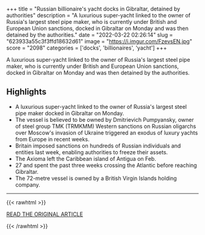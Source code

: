 +++
title = "Russian billionaire's yacht docks in Gibraltar, detained by authorities"
description = "A luxurious super-yacht linked to the owner of Russia's largest steel pipe maker, who is currently under British and European Union sanctions, docked in Gibraltar on Monday and was then detained by the authorities."
date = "2022-03-22 02:26:14"
slug = "623933a55c3f3ffd18632d61"
image = "https://i.imgur.com/FzevsEN.jpg"
score = "2098"
categories = ['docks', 'billionaires', 'yacht']
+++

A luxurious super-yacht linked to the owner of Russia's largest steel pipe maker, who is currently under British and European Union sanctions, docked in Gibraltar on Monday and was then detained by the authorities.

## Highlights

- A luxurious super-yacht linked to the owner of Russia's largest steel pipe maker docked in Gibraltar on Monday.
- The vessel is believed to be owned by Dmitrievich Pumpyansky, owner of steel group TMK (TRMKMM) Western sanctions on Russian oligarchs over Moscow's invasion of Ukraine triggered an exodus of luxury yachts from Europe in recent weeks.
- Britain imposed sanctions on hundreds of Russian individuals and entities last week, enabling authorities to freeze their assets.
- The Axioma left the Caribbean island of Antigua on Feb.
- 27 and spent the past three weeks crossing the Atlantic before reaching Gibraltar.
- The 72-metre vessel is owned by a British Virgin Islands holding company.

---

{{< rawhtml >}}
  <p class="article-category">
    <a target="_blank" href="https://www.reuters.com/world/europe/russian-billionaires-yacht-docks-gibraltar-detained-by-authorities-2022-03-21/">READ THE ORIGINAL ARTICLE</a>
  </p>
{{< /rawhtml >}}

